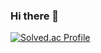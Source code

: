 ### Hi there 👋

[![Solved.ac Profile](http://mazassumnida.wtf/api/v2/generate_badge?boj=jeongks94)](https://solved.ac/jeongks94/)  

<!--
**hehahihang/hehahihang** is a ✨ _special_ ✨ repository because its `README.md` (this file) appears on your GitHub profile.

Here are some ideas to get you started:

- 🔭 I’m currently working on ...
- 🌱 I’m currently learning ...
- 👯 I’m looking to collaborate on ...
- 🤔 I’m looking for help with ...
- 💬 Ask me about ...
- 📫 How to reach me: ...
- 😄 Pronouns: ...
- ⚡ Fun fact: ...
-->

